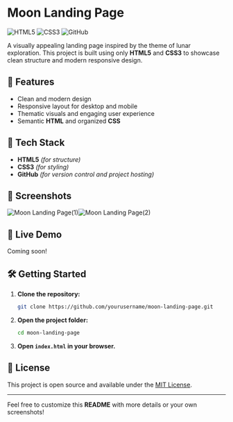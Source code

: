 # Moon Landing Page

![HTML5](https://img.shields.io/badge/HTML5-E34F26?logo=html5&logoColor=white)
![CSS3](https://img.shields.io/badge/CSS3-1572B6?logo=css3&logoColor=white)
![GitHub](https://img.shields.io/badge/GitHub-181717?logo=github&logoColor=white)

A visually appealing landing page inspired by the theme of lunar exploration. This project is built using only **HTML5** and **CSS3** to showcase clean structure and modern responsive design.

## 🚀 Features

- Clean and modern design
- Responsive layout for desktop and mobile
- Thematic visuals and engaging user experience
- Semantic **HTML** and organized **CSS**

## 🌙 Tech Stack

- **HTML5** *(for structure)*
- **CSS3** *(for styling)*
- **GitHub** *(for version control and project hosting)*

## 📸 Screenshots
![Moon Landing Page(1)](https://github.com/user-attachments/assets/68588d73-3c46-4674-b8c5-22d71cb80f1d)![Moon Landing Page(2)](https://github.com/user-attachments/assets/6dd44e0d-2155-448b-a5ec-dbf54d9adb54)


<!-- Add screenshots of your landing page here if available -->
<!-- Example: -->
<!-- ![Screenshot](images/screenshot.png) -->

## 📂 Live Demo

<!-- Replace with your live URL if you have one -->
Coming soon!

## 🛠️ Getting Started

1. **Clone the repository:**
   ```bash
   git clone https://github.com/yourusername/moon-landing-page.git
   ```
2. **Open the project folder:**
   ```bash
   cd moon-landing-page
   ```
3. **Open `index.html` in your browser.**

## 📄 License

This project is open source and available under the [MIT License](LICENSE).

---

Feel free to customize this **README** with more details or your own screenshots!

